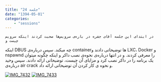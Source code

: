 ```yaml
---
title: "جلسه 24"
date: "1394-05-01"
categories:
    - "sessions"
---
```

    در ابتدای این جلسه آقای جفره در باره‌ی سرویس‌ها صحبت کردند اینکه سرویس چیست و
اینکه DBUS چه میکند. سپس درباره‌ی containerها توضیحاتی دادند و LXC، Docker و
nspawnd را معرفی کردند. و در انتها درباره‌ی نحوه‌ی نصب داکر و اینکه چگونه
میتوان یک برنامه را در داکر نصب کرد و مزایای آن چیست، توضیحاتی ارائه دادند.
سپس وحید درباره‌ی air crack و نحوه ی کار کردن آن توضیحاتی ارائه داد.

[![IMG_7432](../../img/83423c5c-fdbb-11e6-86dd-a088b4d860141488289248.4247096.jpg)](img/83423c5c-fdbb-11e6-86dd-a088b4d860141488289248.4247096.jpg)
[![IMG_7433](../../img/83423fd6-fdbb-11e6-86dd-a088b4d860141488289248.4247792.jpg)](img/83423fd6-fdbb-11e6-86dd-a088b4d860141488289248.4247792.jpg)
